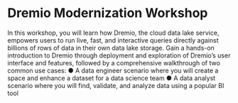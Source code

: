 

# Dremio Modernization Workshop

In this workshop, you will learn how Dremio, the cloud data lake service, empowers users to run live, fast, and interactive queries directly against billions of rows of data in their own data lake storage. Gain a hands-on introduction to Dremio through deployment and exploration of Dremio’s user interface and features, followed by a comprehensive walkthrough of two common use cases:
● A data engineer scenario where you will create a space and enhance a dataset for a data science team
● A data analyst scenario where you will find, validate, and analyze data using a popular BI tool




